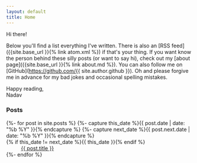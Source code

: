 ```yaml
---
layout: default
title: Home
---
```


Hi there!

Below you'll find a list everything I've written. There is also an [RSS feed]({{site.base_url }}{% link atom.xml %}) if that's your thing. If you want know the person behind these silly posts (or want to say hi), check out my [about page]({{site.base_url }}{% link about.md %}). You can also follow me on [GitHub](https://github.com/{{ site.author.github }}). Oh and please forgive me in advance for my bad jokes and occasional spelling mistakes.

Happy reading,  
Nadav

<!--  You're looking at the source of this page and that's cool, but this page is kinda boring...
      But since you're here I'll tell you a secret. There's something hidden on an even more boring page. -->

### Posts
<div class="post-list">
  <dl>
  {%- for post in site.posts  %}
  {%- capture this_date %}{{ post.date | date: "%b %Y" }}{% endcapture %}
  {%- capture next_date %}{{ post.next.date | date: "%b %Y" }}{% endcapture %}
    <dt>{% if this_date != next_date %}{{ this_date }}{% endif %}</dt>
    <dd><a href="{{ site.baseurl }}{{ post.url }}">{{ post.title }}</a></dd>
  {%- endfor %}
  </dl>
</div>